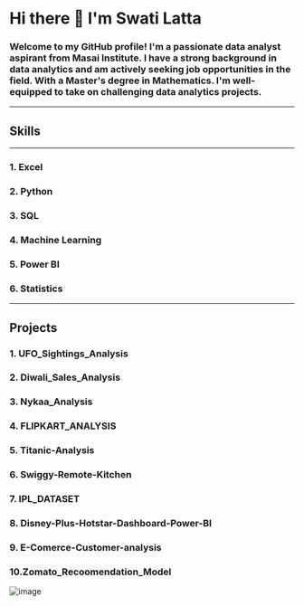 # Hi there 👋 I'm Swati Latta

### Welcome to my GitHub profile! I'm a passionate data analyst aspirant from Masai Institute. I have a strong background in data analytics and am actively seeking job opportunities in the field. With a Master's degree in Mathematics. I'm well-equipped to take on challenging data analytics projects.
--------------

 ## Skills
 -------------

 ###  1. Excel
 ###  2. Python
 ###  3. SQL
 ###  4. Machine Learning
 ###  5. Power BI
 ###  6. Statistics
----------------------

## Projects

### 1. UFO_Sightings_Analysis
### 2. Diwali_Sales_Analysis
### 3. Nykaa_Analysis
### 4. FLIPKART_ANALYSIS
### 5. Titanic-Analysis
### 6. Swiggy-Remote-Kitchen
### 7. IPL_DATASET
### 8. Disney-Plus-Hotstar-Dashboard-Power-BI
### 9. E-Comerce-Customer-analysis
### 10.Zomato_Recoomendation_Model



![image](https://github.com/Swati-Latta/Swati-Latta/assets/134490572/23370c38-b933-49e9-8117-1d98c0b583a2)

